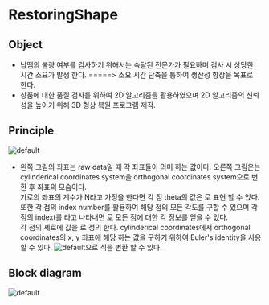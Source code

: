 # RestoringShape
## Object
-  납땜의 불량 여부를 검사하기 위해서는 숙달된 전문가가 필요하며 검사 시 상당한 시간 소요가 발생 한다. 
=====> 소요 시간 단축을 통하여 생산성 향상을 목표로 한다.     
- 상품에 대한 품질 검사를 위하여 2D 알고리즘을 활용하였으며 2D 알고리즘의 신뢰성을 높이기 위해  3D 형상 복원 프로그램 제작. 

## Principle
![default](https://cloud.githubusercontent.com/assets/19329620/16171618/3f7feb7a-35ae-11e6-88df-cb3972018fcc.png)
- 왼쪽 그림의 좌표는 raw data일 때 각 좌표들이 의미 하는 값이다.
오른쪽 그림은는 cylinderical coordinates system을 orthogonal coordinates system으로 변환 후 좌표의 모습이다.  
가로의 좌표의 계수가 N라고 가정을 한다면 각 점 theta의 값은 로 표현 할 수 있다. 
또한 각 점의 index number를 활용하여 해당 점의 모든 각도를 구할 수 있으며 각 점의 indext를 라고 나타내면 로 모든 점에 대한 각 정보를 얻을 수 있다.  
각 점의 세로에 값을 로 정의 한다. cylinderical coordinates에서 orthogonal coordinates의 x, y 좌표에 해당 하는 값을 구하기 위하여 Euler's identity을 사용 할 수 있다.
![default](https://cloud.githubusercontent.com/assets/19329620/16171632/c1d1c594-35ae-11e6-8b2a-cad8b3f3c4a2.png)으로 식을 변환 할 수 있다.

## Block diagram

![default](https://cloud.githubusercontent.com/assets/19329620/16171643/21916142-35af-11e6-91be-842488d22202.png)
